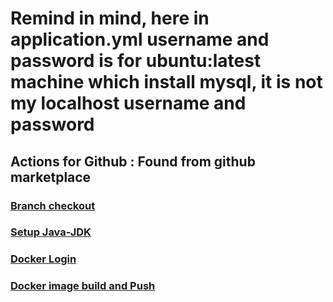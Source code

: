 # Remind in mind, here in application.yml username and password is for ubuntu:latest machine which install mysql, it is not my localhost username and password

## Actions for Github : Found from github marketplace

### [Branch checkout](https://github.com/marketplace/actions/checkout)

### [Setup Java-JDK](https://github.com/marketplace/actions/setup-java-jdk)

### [Docker Login](https://github.com/marketplace/actions/docker-login)

### [Docker image build and Push](https://github.com/marketplace/actions/build-and-push-docker-images)
